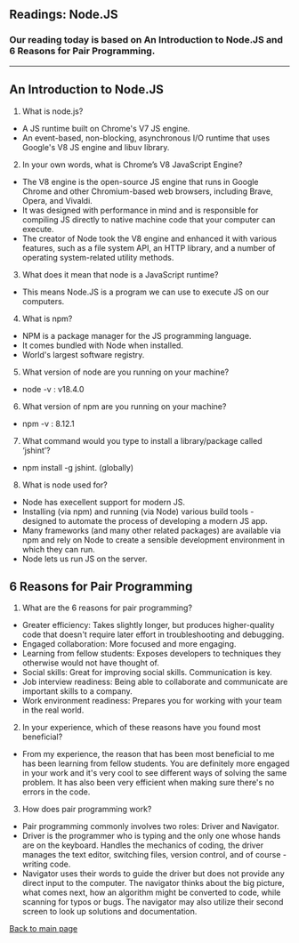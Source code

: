 ## Readings: Node.JS

### Our reading today is based on An Introduction to Node.JS and 6 Reasons for Pair Programming. 
---
## An Introduction to Node.JS

1. What is node.js?
- A JS runtime built on Chrome's V7 JS engine.
- An event-based, non-blocking, asynchronous I/O runtime that uses Google's V8 JS engine and libuv library. 

2. In your own words, what is Chrome’s V8 JavaScript Engine?
- The V8 engine is the open-source JS engine that runs in Google Chrome and other Chromium-based web browsers, including Brave, Opera, and Vivaldi. 
- It was designed with performance in mind and is responsible for compiling JS directly to native machine code that your computer can execute. 
- The creator of Node took the V8 engine and enhanced it with various features, such as a file system API, an HTTP library, and a number of operating system-related utility methods. 

3. What does it mean that node is a JavaScript runtime?
- This means Node.JS is a program we can use to execute JS on our computers. 

4. What is npm?
- NPM is a package manager for the JS programming language. 
- It comes bundled with Node when installed. 
- World's largest software registry. 

5. What version of node are you running on your machine?
- node -v : v18.4.0

6. What version of npm are you running on your machine?
- npm -v : 8.12.1

7. What command would you type to install a library/package called ‘jshint’?
- npm install -g jshint. (globally)

8. What is node used for?
- Node has execellent support for modern JS. 
- Installing (via npm) and running (via Node) various build tools - designed to automate the process of developing a modern JS app. 
- Many frameworks (and many other related packages) are available via npm and rely on Node to create a sensible development environment in which they can run. 
- Node lets us run JS on the server. 

## 6 Reasons for Pair Programming

1. What are the 6 reasons for pair programming?
- Greater efficiency: Takes slightly longer, but produces higher-quality code that doesn't require later effort in troubleshooting and debugging. 
- Engaged collaboration: More focused and more engaging. 
- Learning from fellow students: Exposes developers to techniques they otherwise would not have thought of. 
- Social skills: Great for improving social skills. Communication is key. 
- Job interview readiness: Being able to collaborate and communicate are important skills to a company. 
- Work environment readiness: Prepares you for working with your team in the real world. 

2. In your experience, which of these reasons have you found most beneficial?
- From my experience, the reason that has been most beneficial to me has been learning from fellow students. You are definitely more engaged in your work and it's very cool to see different ways of solving the same problem. It has also been very efficient when making sure there's no errors in the code. 

3. How does pair programming work?
- Pair programming commonly involves two roles: Driver and Navigator. 
- Driver is the programmer who is typing and the only one whose hands are on the keyboard. Handles the mechanics of coding, the driver manages the text editor, switching files, version control, and of course - writing code. 
- Navigator uses their words to guide the driver but does not provide any direct input to the computer. The navigator thinks about the big picture, what comes next, how an algorithm might be converted to code, while scanning for typos or bugs. The navigator may also utilize their second screen to look up solutions and documentation. 



















[Back to main page](README.md)